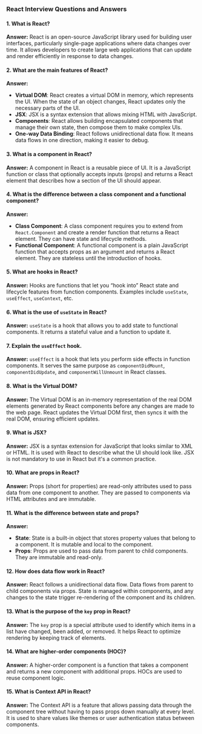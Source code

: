 ### React Interview Questions and Answers

#### 1. What is React?
**Answer:**
React is an open-source JavaScript library used for building user interfaces, particularly single-page applications where data changes over time. It allows developers to create large web applications that can update and render efficiently in response to data changes.

#### 2. What are the main features of React?
**Answer:**
- **Virtual DOM**: React creates a virtual DOM in memory, which represents the UI. When the state of an object changes, React updates only the necessary parts of the UI.
- **JSX**: JSX is a syntax extension that allows mixing HTML with JavaScript.
- **Components**: React allows building encapsulated components that manage their own state, then compose them to make complex UIs.
- **One-way Data Binding**: React follows unidirectional data flow. It means data flows in one direction, making it easier to debug.

#### 3. What is a component in React?
**Answer:**
A component in React is a reusable piece of UI. It is a JavaScript function or class that optionally accepts inputs (props) and returns a React element that describes how a section of the UI should appear.

#### 4. What is the difference between a class component and a functional component?
**Answer:**
- **Class Component**: A class component requires you to extend from `React.Component` and create a render function that returns a React element. They can have state and lifecycle methods.
- **Functional Component**: A functional component is a plain JavaScript function that accepts props as an argument and returns a React element. They are stateless until the introduction of hooks.

#### 5. What are hooks in React?
**Answer:**
Hooks are functions that let you “hook into” React state and lifecycle features from function components. Examples include `useState`, `useEffect`, `useContext`, etc.

#### 6. What is the use of `useState` in React?
**Answer:**
`useState` is a hook that allows you to add state to functional components. It returns a stateful value and a function to update it.

#### 7. Explain the `useEffect` hook.
**Answer:**
`useEffect` is a hook that lets you perform side effects in function components. It serves the same purpose as `componentDidMount`, `componentDidUpdate`, and `componentWillUnmount` in React classes.

#### 8. What is the Virtual DOM?
**Answer:**
The Virtual DOM is an in-memory representation of the real DOM elements generated by React components before any changes are made to the web page. React updates the Virtual DOM first, then syncs it with the real DOM, ensuring efficient updates.

#### 9. What is JSX?
**Answer:**
JSX is a syntax extension for JavaScript that looks similar to XML or HTML. It is used with React to describe what the UI should look like. JSX is not mandatory to use in React but it's a common practice.

#### 10. What are props in React?
**Answer:**
Props (short for properties) are read-only attributes used to pass data from one component to another. They are passed to components via HTML attributes and are immutable.

#### 11. What is the difference between state and props?
**Answer:**
- **State**: State is a built-in object that stores property values that belong to a component. It is mutable and local to the component.
- **Props**: Props are used to pass data from parent to child components. They are immutable and read-only.

#### 12. How does data flow work in React?
**Answer:**
React follows a unidirectional data flow. Data flows from parent to child components via props. State is managed within components, and any changes to the state trigger re-rendering of the component and its children.

#### 13. What is the purpose of the `key` prop in React?
**Answer:**
The `key` prop is a special attribute used to identify which items in a list have changed, been added, or removed. It helps React to optimize rendering by keeping track of elements.

#### 14. What are higher-order components (HOC)?
**Answer:**
A higher-order component is a function that takes a component and returns a new component with additional props. HOCs are used to reuse component logic.

#### 15. What is Context API in React?
**Answer:**
The Context API is a feature that allows passing data through the component tree without having to pass props down manually at every level. It is used to share values like themes or user authentication status between components.
